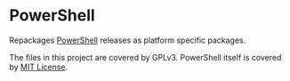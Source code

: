 # PowerShell

Repackages [PowerShell](https://github.com/PowerShell/PowerShell) releases as platform specific packages.

The files in this project are covered by GPLv3. PowerShell itself is covered by [MIT License](https://github.com/PowerShell/PowerShell/blob/master/LICENSE.txt).
